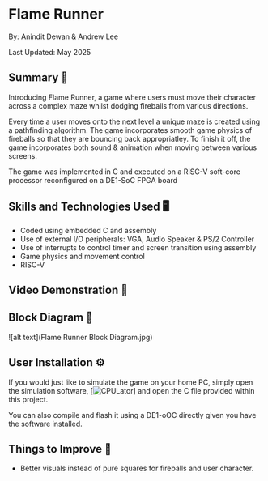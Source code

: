 # Flame Runner 
By: Anindit Dewan & Andrew Lee 

Last Updated: May 2025 

## Summary 📖
Introducing Flame Runner, a game where users must move their character across a complex maze whilst dodging fireballs from various directions. 

Every time a user moves onto the next level a unique maze is created using a pathfinding algorithm. The game incorporates smooth game physics of fireballs so that they are bouncing back appropriatley.  To finish it off, the game incorporates both sound & animation when moving between various screens. 

The game was implemented in C and executed on a RISC-V soft-core processor reconfigured on a DE1-SoC FPGA board 

## Skills and Technologies Used 🖥️
* Coded using embedded C and assembly 
* Use of external I/O peripherals: VGA, Audio Speaker & PS/2 Controller 
* Use of interrupts to control timer and screen transition using assembly 
* Game physics and movement control
* RISC-V 

## Video Demonstration 🎥

## Block Diagram 👷
![alt text](Flame Runner Block Diagram.jpg)

## User Installation ⚙️
If you would just like to simulate the game on your home PC, simply open the simulation software, [![CPULator](https://cpulator.01xz.net/?sys=rv32-de1soc)] and open the C file provided within this project. 

You can also compile and flash it using a DE1-oOC directly given you have the software installed. 

## Things to Improve  🔨
* Better visuals instead of pure squares for fireballs and user character. 

